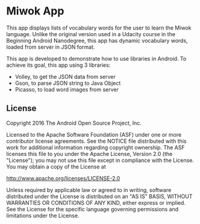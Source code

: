 Miwok App
===================================

This app displays lists of vocabulary words for the user to learn the Miwok language. Unlike the original version used in a Udacity course in the Beginning Android Nanodegree, this app has dynamic vocabulary words, loaded from server in JSON format.

This app is developed to demonstrate how to use libraries in Android. To achieve its goal, this app using 3 libraries:
* Volley, to get the JSON data from server
* Gson, to parse JSON string to Java Object
* Picasso, to load word images from server

License
-------

Copyright 2016 The Android Open Source Project, Inc.

Licensed to the Apache Software Foundation (ASF) under one or more contributor
license agreements.  See the NOTICE file distributed with this work for
additional information regarding copyright ownership.  The ASF licenses this
file to you under the Apache License, Version 2.0 (the "License"); you may not
use this file except in compliance with the License.  You may obtain a copy of
the License at

http://www.apache.org/licenses/LICENSE-2.0

Unless required by applicable law or agreed to in writing, software
distributed under the License is distributed on an "AS IS" BASIS, WITHOUT
WARRANTIES OR CONDITIONS OF ANY KIND, either express or implied.  See the
License for the specific language governing permissions and limitations under
the License.
